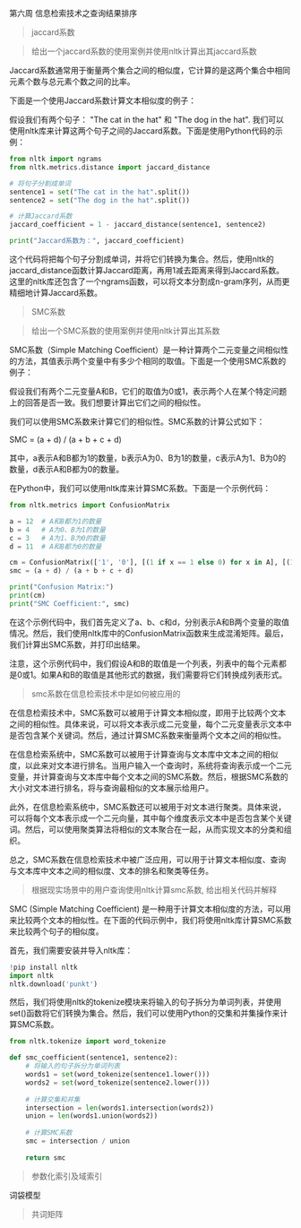 第六周 信息检索技术之查询结果排序

> jaccard系数

> 给出一个jaccard系数的使用案例并使用nltk计算出其jaccard系数

Jaccard系数通常用于衡量两个集合之间的相似度，它计算的是这两个集合中相同元素个数与总元素个数之间的比率。

下面是一个使用Jaccard系数计算文本相似度的例子：

假设我们有两个句子： "The cat in the hat" 和 "The dog in the hat". 我们可以使用nltk库来计算这两个句子之间的Jaccard系数。下面是使用Python代码的示例：

```python
from nltk import ngrams
from nltk.metrics.distance import jaccard_distance

# 将句子分割成单词
sentence1 = set("The cat in the hat".split())
sentence2 = set("The dog in the hat".split())

# 计算Jaccard系数
jaccard_coefficient = 1 - jaccard_distance(sentence1, sentence2)

print("Jaccard系数为：", jaccard_coefficient)
```

这个代码将把每个句子分割成单词，并将它们转换为集合。然后，使用nltk的jaccard_distance函数计算Jaccard距离，再用1减去距离来得到Jaccard系数。这里的nltk库还包含了一个ngrams函数，可以将文本分割成n-gram序列，从而更精细地计算Jaccard系数。

> SMC系数

> 给出一个SMC系数的使用案例并使用nltk计算出其系数

SMC系数（Simple Matching Coefficient）是一种计算两个二元变量之间相似性的方法，其值表示两个变量中有多少个相同的取值。下面是一个使用SMC系数的例子：

假设我们有两个二元变量A和B，它们的取值为0或1，表示两个人在某个特定问题上的回答是否一致。我们想要计算出它们之间的相似性。

我们可以使用SMC系数来计算它们的相似性。SMC系数的计算公式如下：

SMC = (a + d) / (a + b + c + d)

其中，a表示A和B都为1的数量，b表示A为0、B为1的数量，c表示A为1、B为0的数量，d表示A和B都为0的数量。

在Python中，我们可以使用nltk库来计算SMC系数。下面是一个示例代码：

```python
from nltk.metrics import ConfusionMatrix

a = 12  # A和B都为1的数量
b = 4   # A为0、B为1的数量
c = 3   # A为1、B为0的数量
d = 11  # A和B都为0的数量

cm = ConfusionMatrix(['1', '0'], [(1 if x == 1 else 0) for x in A], [(1 if x == 1 else 0) for x in B])
smc = (a + d) / (a + b + c + d)

print("Confusion Matrix:")
print(cm)
print("SMC Coefficient:", smc)
```

在这个示例代码中，我们首先定义了a、b、c和d，分别表示A和B两个变量的取值情况。然后，我们使用nltk库中的ConfusionMatrix函数来生成混淆矩阵。最后，我们计算出SMC系数，并打印出结果。

注意，这个示例代码中，我们假设A和B的取值是一个列表，列表中的每个元素都是0或1。如果A和B的取值是其他形式的数据，我们需要将它们转换成列表形式。

> smc系数在信息检索技术中是如何被应用的

在信息检索技术中，SMC系数可以被用于计算文本相似度，即用于比较两个文本之间的相似性。具体来说，可以将文本表示成二元变量，每个二元变量表示文本中是否包含某个关键词。然后，通过计算SMC系数来衡量两个文本之间的相似性。

在信息检索系统中，SMC系数可以被用于计算查询与文本库中文本之间的相似度，以此来对文本进行排名。当用户输入一个查询时，系统将查询表示成一个二元变量，并计算查询与文本库中每个文本之间的SMC系数。然后，根据SMC系数的大小对文本进行排名，将与查询最相似的文本展示给用户。

此外，在信息检索系统中，SMC系数还可以被用于对文本进行聚类。具体来说，可以将每个文本表示成一个二元向量，其中每个维度表示文本中是否包含某个关键词。然后，可以使用聚类算法将相似的文本聚合在一起，从而实现文本的分类和组织。

总之，SMC系数在信息检索技术中被广泛应用，可以用于计算文本相似度、查询与文本库中文本之间的相似度、文本的排名和聚类等任务。

> 根据现实场景中的用户查询使用nltk计算smc系数, 给出相关代码并解释

SMC (Simple Matching Coefficient) 是一种用于计算文本相似度的方法，可以用来比较两个文本的相似性。在下面的代码示例中，我们将使用nltk库计算SMC系数来比较两个句子的相似度。

首先，我们需要安装并导入nltk库：

```python
!pip install nltk
import nltk
nltk.download('punkt')
```

然后，我们将使用nltk的tokenize模块来将输入的句子拆分为单词列表，并使用set()函数将它们转换为集合。然后，我们可以使用Python的交集和并集操作来计算SMC系数。

```python
from nltk.tokenize import word_tokenize

def smc_coefficient(sentence1, sentence2):
    # 将输入的句子拆分为单词列表
    words1 = set(word_tokenize(sentence1.lower()))
    words2 = set(word_tokenize(sentence2.lower()))
    
    # 计算交集和并集
    intersection = len(words1.intersection(words2))
    union = len(words1.union(words2))
    
    # 计算SMC系数
    smc = intersection / union
    
    return smc

```



> 参数化索引及域索引





词袋模型







> 共词矩阵